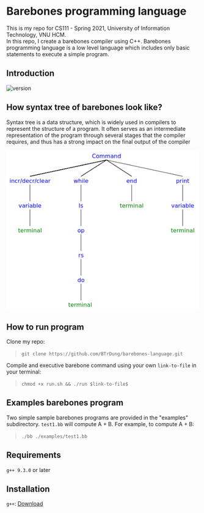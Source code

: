 # Barebones programming language
This is my repo for CS111 - Spring 2021, University of Information Technology, VNU HCM.          
In this repo, I create a barebones compiler using C++.
Barebones programming language is a low level language which includes only basic statements to execute a simple program.

## Introduction 

![version](https://img.shields.io/badge/version%20-1.0.0-brightgreen%20)

## How syntax tree of barebones look like?
Syntax tree is a data structure, which is widely used in compilers to represent the structure of a program. It often serves as an intermediate representation of the program through several stages that the compiler requires, and thus has a strong impact on the final output of the compiler

![alt text](https://github.com/BTrDung/Complex/blob/master/BBLang/198661149_968732063958275_4394586345187106564_n.png)
## How to run program
Clone my repo:

> ```git clone https://github.com/BTrDung/barebones-language.git```

Compile and executive barebone command using your own `link-to-file` in your terminal: 

> `chmod +x run.sh && ./run $link-to-file$`


## Examples barebones program
Two simple sample barebones programs are provided in the "examples" subdirectory. ```test1.bb``` will compute A + B. For example, to compute A + B:

> ```./bb ./examples/test1.bb```

## Requirements
`g++ 9.3.0` or later


## Installation
```g++```: [Download](https://gcc.gnu.org/)
